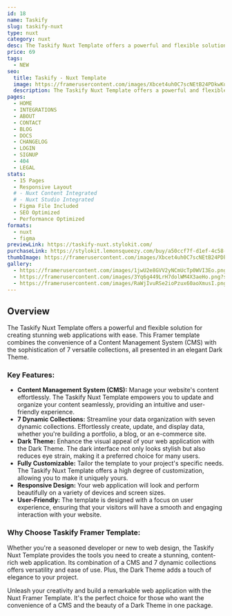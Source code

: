 ```yaml
---
id: 18
name: Taskify
slug: taskify-nuxt
type: nuxt
category: nuxt
desc: The Taskify Nuxt Template offers a powerful and flexible solution for creating stunning web applications with ease.
price: 69
tags:
  - NEW
seo:
  title: Taskify - Nuxt Template
  image: https://framerusercontent.com/images/Xbcet4uh0C7scNEtB24PDkwKu5k.png?scale-down-to=1024
  description: The Taskify Nuxt Template offers a powerful and flexible solution for creating stunning web applications with ease.
pages:
  - HOME
  - INTEGRATIONS
  - ABOUT
  - CONTACT
  - BLOG
  - DOCS
  - CHANGELOG
  - LOGIN
  - SIGNUP
  - 404
  - LEGAL
stats:
  - 15 Pages
  - Responsive Layout
  # - Nuxt Content Integrated
  # - Nuxt Studio Integrated
  - Figma File Included
  - SEO Optimized
  - Performance Optimized
formats:
  - nuxt
  - figma
previewLink: https://taskify-nuxt.stylokit.com/
purchaseLink: https://stylokit.lemonsqueezy.com/buy/a50ccf7f-d1ef-4c58-89eb-370c1af9547c
thumbImage: https://framerusercontent.com/images/Xbcet4uh0C7scNEtB24PDkwKu5k.png?scale-down-to=1024
gallery:
  - https://framerusercontent.com/images/1jwU2e8GVV2yNCmUcTp0WVI3Eo.png?scale-down-to=1024
  - https://framerusercontent.com/images/3Yq6g449LrH7dolWM4X3aeHo.png?scale-down-to=1024
  - https://framerusercontent.com/images/RaWjIvuRSe2ioPzux60aoXmusI.png?scale-down-to=1024
---
```


## Overview

The Taskify Nuxt Template offers a powerful and flexible solution for creating stunning web applications with ease. This Framer template combines the convenience of a Content Management System (CMS) with the sophistication of 7 versatile collections, all presented in an elegant Dark Theme.

### Key Features:

- **Content Management System (CMS):** Manage your website's content effortlessly. The Taskify Nuxt Template empowers you to update and organize your content seamlessly, providing an intuitive and user-friendly experience.
- **7 Dynamic Collections:** Streamline your data organization with seven dynamic collections. Effortlessly create, update, and display data, whether you're building a portfolio, a blog, or an e-commerce site.
- **Dark Theme:** Enhance the visual appeal of your web application with the Dark Theme. The dark interface not only looks stylish but also reduces eye strain, making it a preferred choice for many users.
- **Fully Customizable:** Tailor the template to your project's specific needs. The Taskify Nuxt Template offers a high degree of customization, allowing you to make it uniquely yours.
- **Responsive Design:** Your web application will look and perform beautifully on a variety of devices and screen sizes.
- **User-Friendly:** The template is designed with a focus on user experience, ensuring that your visitors will have a smooth and engaging interaction with your website.

### Why Choose Taskify Framer Template:

Whether you're a seasoned developer or new to web design, the Taskify Nuxt Template provides the tools you need to create a stunning, content-rich web application. Its combination of a CMS and 7 dynamic collections offers versatility and ease of use. Plus, the Dark Theme adds a touch of elegance to your project.

Unleash your creativity and build a remarkable web application with the Nuxt Framer Template. It's the perfect choice for those who want the convenience of a CMS and the beauty of a Dark Theme in one package.
